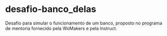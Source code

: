 # desafio-banco_delas
Desafio para simular o funcionamento de um banco, proposto no programa de mentoria fornecido pela WoMakers e pela Instruct.
